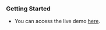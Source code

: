 ### Getting Started

- You can access the live demo [here](https://luxury-bombolone-bde543.netlify.app/).
